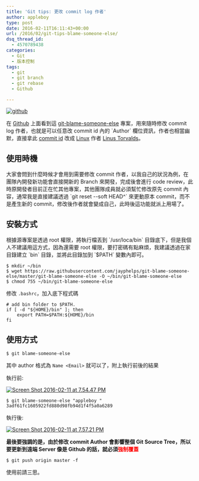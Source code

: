 ```yaml
---
title: 'Git tips: 更改 commit log 作者'
author: appleboy
type: post
date: 2016-02-11T16:11:43+00:00
url: /2016/02/git-tips-blame-someone-else/
dsq_thread_id:
  - 4570789438
categories:
  - Git
  - 版本控制
tags:
  - git
  - git branch
  - git rebase
  - Github

---
```

[<img src="https://i0.wp.com/farm2.staticflickr.com/1482/24588096069_111b2dcb46_o.png?w=840&#038;ssl=1" alt="github" data-recalc-dims="1" />][1]

在 [Github][2] 上面看到這 [git-blame-someone-else][3] 專案，用來隨時修改 commit log 作者，也就是可以任意改 commit id 內的 \`Author\` 欄位資訊，作者也相當幽默，直接拿此 [commit id][4] 改成 [Linux][5] 作者 [Linus Torvalds][6]。

## 使用時機

大家會問到什麼時候才會用到需要修改 commit 作者，以我自己的狀況為例，在團隊內開發新功能會直接開新的 Branch 來開發，完成後會進行 code review，此時原開發者目前正在忙其他專案，其他團隊成員就必須幫忙修改原先 commit 內容，通常我是直接建議透過 \`git reset --soft HEAD^\` 來更動原本 commit，而不是產生新的 commit，修改後作者就會變成自己，此時後這功能就派上用場了。

## 安裝方式

根據源專案是透過 root 權限，將執行檔丟到 \`/usr/loca/bin\` 目錄底下，但是我個人不建議用這方式，因為還需要 root 權限，要打密碼有點麻煩，我建議透過在家目錄建立 \`bin\` 目錄，並將此目錄加到 \`$PATH\` 變數內即可。

<pre><code class="language-bash">$ mkdir ~/bin
$ wget https://raw.githubusercontent.com/jayphelps/git-blame-someone-else/master/git-blame-someone-else -O ~/bin/git-blame-someone-else
$ chmod 755 ~/bin/git-blame-someone-else</code></pre>

修改 `.bashrc`，加入底下程式碼

<pre><code class="language-bash"># add bin folder to $PATH.
if [ -d "${HOME}/bin" ]; then
    export PATH=$PATH:${HOME}/bin
fi</code></pre>

## 使用方式

<pre><code class="language-bash">$ git blame-someone-else <author> <commit></code></pre>

其中 author 格式為 `Name <Email>` 就可以了，附上執行前後的結果

執行前:

<a data-flickr-embed="true"  href="https://www.flickr.com/photos/appleboy/24329093614/in/dateposted-public/" title="Screen Shot 2016-02-11 at 7.54.47 PM"><img src="https://i0.wp.com/farm2.staticflickr.com/1552/24329093614_158d7d5f7c_o.png?resize=524%2C492&#038;ssl=1" alt="Screen Shot 2016-02-11 at 7.54.47 PM" data-recalc-dims="1" /></a>

<pre><code class="language-bash">$ git blame-someone-else "appleboy <appleboy@wu-boy.com>" 3adf61fc1605922fd880d98fb94d1f4f5a0a6289</code></pre>

執行後:

<a data-flickr-embed="true"  href="https://www.flickr.com/photos/appleboy/24329093384/in/dateposted-public/" title="Screen Shot 2016-02-11 at 7.57.21 PM"><img src="https://i2.wp.com/farm2.staticflickr.com/1635/24329093384_b3546c7463_o.png?resize=526%2C489&#038;ssl=1" alt="Screen Shot 2016-02-11 at 7.57.21 PM" data-recalc-dims="1" /></a>

**最後要強調的是，由於修改 commit Author 會影響整個 Git Source Tree，所以要更新到遠端 Server 像是 Github 的話，就必須<span style="color:red;font-weight: bold">強制覆蓋</span>**

<pre><code class="language-bash">$ git push origin master -f</code></pre>

使用前請三思。

 [1]: https://www.flickr.com/photos/appleboy/24588096069/in/dateposted-public/ "github"
 [2]: https://github.com
 [3]: https://github.com/jayphelps/git-blame-someone-else
 [4]: https://github.com/jayphelps/git-blame-someone-else/commit/e5cfe4bb2190a2ae406d5f0b8f49c32ac0f01cd7
 [5]: https://en.wikipedia.org/wiki/Linux
 [6]: https://github.com/torvalds